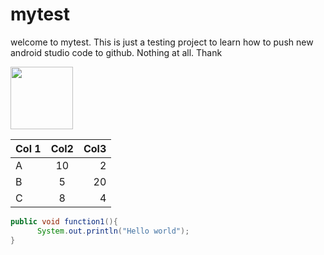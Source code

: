 # mytest

welcome to mytest.
This is just a testing project to learn how to push new android studio code to github. Nothing at all. Thank

<image src="https://github.com/KCKH/mytest/blob/master/letter%20A.jpg" width="100" height="100"/>

| Col 1 | Col2 | Col3 |
| ----- | :---:| ----:|
|  A    |  10  |  2   |
|  B    |  5   | 20   |
|  C    |  8   |  4   |


```java
public void function1(){
      System.out.println("Hello world");
}
```
